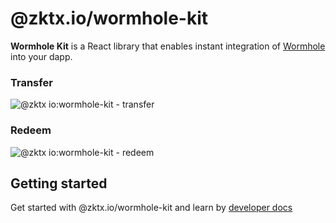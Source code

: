 # @zktx.io/wormhole-kit

**Wormhole Kit** is a React library that enables instant integration of [Wormhole](https://docs.wormhole.com/wormhole/reference/sdk-docs) into your dapp.

### Transfer

![@zktx io:wormhole-kit - transfer](https://github.com/zktx-io/wormhole-kit-monorepo/assets/57783762/f60fa88e-ded8-40d5-9174-f74d98be1ef2)

### Redeem

![@zktx io:wormhole-kit - redeem](https://github.com/zktx-io/wormhole-kit-monorepo/assets/57783762/e67fee28-72b6-48e0-b173-2a705ae266ab)

## Getting started

Get started with @zktx.io/wormhole-kit and learn by [developer docs](https://docs.zktx.io/wormhole-kit/)
